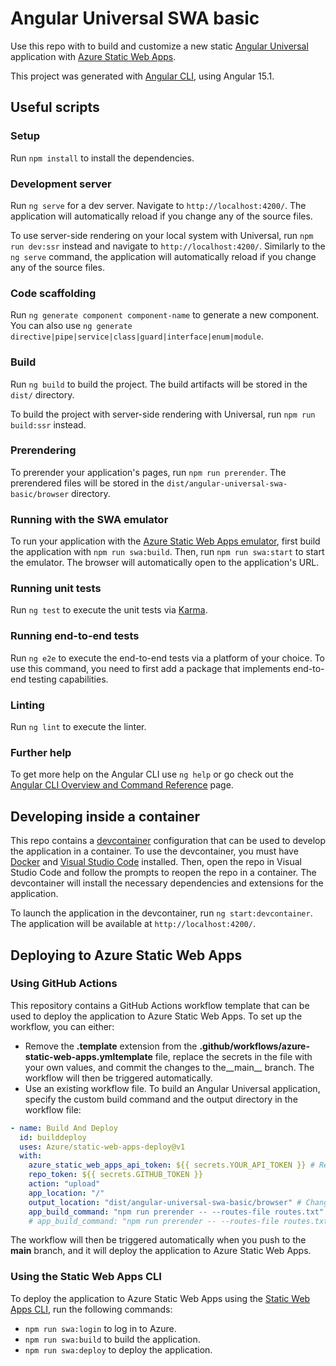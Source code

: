 # Angular Universal SWA basic

Use this repo with to build and customize a new static [Angular Universal](https://angular.io/guide/universal) application with [Azure Static Web Apps](https://docs.microsoft.com/azure/static-web-apps/overview).

This project was generated with [Angular CLI](https://github.com/angular/angular-cli), using Angular 15.1.

## Useful scripts

### Setup

Run `npm install` to install the dependencies.

### Development server

Run `ng serve` for a dev server. Navigate to `http://localhost:4200/`. The application will automatically reload if you change any of the source files.

To use server-side rendering on your local system with Universal, run `npm run dev:ssr` instead and navigate to `http://localhost:4200/`. Similarly to the `ng serve` command, the application will automatically reload if you change any of the source files.

### Code scaffolding

Run `ng generate component component-name` to generate a new component. You can also use `ng generate directive|pipe|service|class|guard|interface|enum|module`.

### Build

Run `ng build` to build the project. The build artifacts will be stored in the `dist/` directory.

To build the project with server-side rendering with Universal, run `npm run build:ssr` instead.

### Prerendering

To prerender your application's pages, run `npm run prerender`. The prerendered files will be stored in the `dist/angular-universal-swa-basic/browser` directory.

### Running with the SWA emulator

To run your application with the [Azure Static Web Apps emulator](https://docs.microsoft.com/azure/static-web-apps/local-development), first build the application with `npm run swa:build`. Then, run `npm run swa:start` to start the emulator. The browser will automatically open to the application's URL.

### Running unit tests

Run `ng test` to execute the unit tests via [Karma](https://karma-runner.github.io).

### Running end-to-end tests

Run `ng e2e` to execute the end-to-end tests via a platform of your choice. To use this command, you need to first add a package that implements end-to-end testing capabilities.

### Linting

Run `ng lint` to execute the linter.

### Further help

To get more help on the Angular CLI use `ng help` or go check out the [Angular CLI Overview and Command Reference](https://angular.io/cli) page.

## Developing inside a container

This repo contains a [devcontainer](https://code.visualstudio.com/docs/remote/containers) configuration that can be used to develop the application in a container. To use the devcontainer, you must have [Docker](https://www.docker.com/) and [Visual Studio Code](https://code.visualstudio.com/) installed. Then, open the repo in Visual Studio Code and follow the prompts to reopen the repo in a container. The devcontainer will install the necessary dependencies and extensions for the application.

To launch the application in the devcontainer, run `ng start:devcontainer`. The application will be available at `http://localhost:4200/`.

## Deploying to Azure Static Web Apps

### Using GitHub Actions

This repository contains a GitHub Actions workflow template that can be used to deploy the application to Azure Static Web Apps. To set up the workflow, you can either:

* Remove the __.template__ extension from the __.github/workflows/azure-static-web-apps.ymltemplate__ file, replace the secrets in the file with your own values, and commit the changes to the__main__ branch. The workflow will then be triggered automatically.
* Use an existing workflow file. To build an Angular Universal application, specify the custom build command and the output directory in the workflow file:

```yaml
- name: Build And Deploy
  id: builddeploy
  uses: Azure/static-web-apps-deploy@v1
  with:
    azure_static_web_apps_api_token: ${{ secrets.YOUR_API_TOKEN }} # Replace with the name of your secret
    repo_token: ${{ secrets.GITHUB_TOKEN }}
    action: "upload"
    app_location: "/"
    output_location: "dist/angular-universal-swa-basic/browser" # Change this; uses the output location of the Angular Universal application
    app_build_command: "npm run prerender -- --routes-file routes.txt" # Add this; uses the prerender command to build the Angular Universal application
    # app_build_command: "npm run prerender -- --routes-file routes.txt" # Use this instead if you have a custom routes file
```

The workflow will then be triggered automatically when you push to the __main__ branch, and it will deploy the application to Azure Static Web Apps.

### Using the Static Web Apps CLI

To deploy the application to Azure Static Web Apps using the [Static Web Apps CLI](https://azure.github.io/static-web-apps-cli/), run the following commands:

- `npm run swa:login` to log in to Azure.
- `npm run swa:build` to build the application.
- `npm run swa:deploy` to deploy the application.
